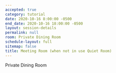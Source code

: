 ```yaml
---
accepted: true
category: tutorial
date: 2020-10-16 8:00:00 -0500
end_date: 2020-10-16 18:00:00 -0500
layout: session-details
permalink: null
room: Private Dining Room
schedule-layout: full
sitemap: false
title: Meeting Room (when not in use Quiet Room)
---
```


Private Dining Room